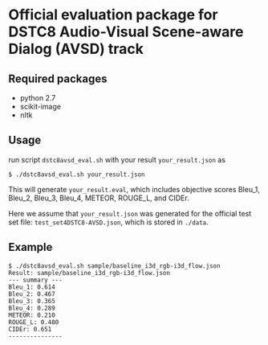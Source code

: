 # Official evaluation package for DSTC8 Audio-Visual Scene-aware Dialog (AVSD) track

## Required packages
- python 2.7
- scikit-image
- nltk

## Usage
run script `dstc8avsd_eval.sh` with your result `your_result.json` as

    $ ./dstc8avsd_eval.sh your_result.json

This will generate `your_result.eval`, which includes objective scores Bleu\_1, Bleu\_2, Bleu\_3, Bleu\_4, METEOR, ROUGE\_L, and CIDEr.

Here we assume that `your_result.json` was generated for the official test set file: `test_set4DSTC8-AVSD.json`, which is stored in `./data`.

## Example
    $ ./dstc8avsd_eval.sh sample/baseline_i3d_rgb-i3d_flow.json
    Result: sample/baseline_i3d_rgb-i3d_flow.json
    --- summary ---
    Bleu_1: 0.614
    Bleu_2: 0.467
    Bleu_3: 0.365
    Bleu_4: 0.289
    METEOR: 0.210
    ROUGE_L: 0.480
    CIDEr: 0.651
    ---------------
